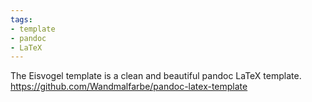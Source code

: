```yaml
---
tags:
- template
- pandoc
- LaTeX
---
```


The Eisvogel template is a clean and beautiful pandoc LaTeX template.
https://github.com/Wandmalfarbe/pandoc-latex-template
